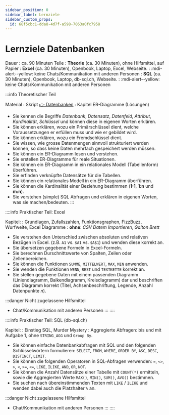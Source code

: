 ```yaml
---
sidebar_position: 0
sidebar_label: Lernziele
sidebar_custom_props:
  id: 68f5cbc1-dda8-4d7f-a598-7063a0fc7958
---
```

# Lernziele Datenbanken

Dauer
: ca. 90 Minuten
Teile
: __Theorie__ (ca. 30 Minuten), ohne Hilfsmittel, auf Papier
: __Excel__ (ca. 30 Minuten), Openbook, Laptop, Excel, Webseite. 
: :mdi-alert--yellow: keine Chats/Kommunikation mit anderen Personen
: __SQL__ (ca. 30 Minuten), Openbook, Laptop, db-sql.ch, Webseite. 
: :mdi-alert--yellow: keine Chats/Kommunikation mit anderen Personen

:::info Theoretischer Teil

Material
: Skript [👉 Datenbanken](https://erzbe-my.sharepoint.com/:b:/g/personal/balthasar_hofer_gbsl_ch/EQlb2iq8lSxHtDglu1OmIiQBKPnJSDneaTFQWYXssAgY-w?e=SkBZod)
: Kapitel ER-Diagramme (Lösungen)

- Sie kennen die Begriffe *Datenbank*, *Datensatz*, *Datenfeld*, *Attribut*, *Kardinalität*, *Schlüssel* und können diese in eigenen Worten erklären.
- Sie können erklären, wozu ein Primärschlüssel dient, welche Voraussetzungen er erfüllen muss und wie er gebildet wird.
- Sie können erklären, wozu ein Fremdschlüssel dient.
- Sie wissen, wie grosse Datenmengen sinnvoll strukturiert werden können, so dass keine Daten mehrfach gespeichert werden müssen.
- Sie können ein ER-Diagramm lesen und verstehen.
- Sie erstellen ER-Diagramme für reale Situationen.
- Sie können ein ER-Diagramm in ein relationales Modell (Tabellenform) überführen.
- Sie erfinden verknüpfte Datensätze für die Tabellen.
- Sie können ein relationales Modell in ein ER-Diagramm überführen.
- Sie können die Kardinalität einer Beziehung bestimmen (__1:1__, __1:n__ und __m:n__).
- Sie verstehen (simple) SQL Abfragen und erklären in eigenen Worten, was sie machen/bedeuten.
:::

::::info Praktischer Teil: Excel

Kapitel:
: Grundlagen, Zufallszahlen, Funktionsgraphen, FizzBuzz, Wurfweite, Excel Diagramme
: **ohne**: *CSV Datem Importieren*, *Galton Brett*

- Sie verstehen den Unterschied zwischen absoluten und relativen Bezügen in Excel. (z.B. `A1` vs. `$A1` vs. `$A$1`) und wenden diese korrekt an.
- Sie übersetzen gegebene Formeln in Excel-Formeln.
- Sie berechnen Durschnittswerte von Spalten, Zeilen oder Zellenbereichen.
- Sie können die Funktionen `SUMME`, `MITTELWERT`, `MAX`, `MIN` anwenden.
- Sie wenden die Funktionen `WENN`, `REST` und `TEXTKETTE` korrekt an.
- Sie stellen gegebene Daten mit einem passenden Diagramm (Liniendiagramm, Balkendiagramm, Kreisdiagramm) dar und beschriften das Diagramm korrekt (Titel, Achsenbeschriftung, Legende, Anzahl Datenpunkte $n$).

:::danger Nicht zugelassene Hilfsmittel
- Chat/Kommunikation mit anderen Personen
:::
::::


::::info Praktischer Teil: SQL (db-sql.ch)

Kapitel:
: Einstieg SQL, Murder Mystery
: Aggregierte Abfragen: bis und mit Aufgabe 1, ohne `STRING_AGG` und `Group By`.

- Sie können einfache Datenbankabfragen mit SQL und den folgenden Schlüsselwörtern formulieren: `SELECT`, `FROM`, `WHERE`, `ORDER BY`, `ASC`, `DESC`, `DISTINCT`, `LIMIT`.
- Sie können die folgenden Operatoren in SQL-Abfragen verwenden: `=`, `<>`, `>`, `<`, `>=`, `<=`, `LIKE`, `ILIKE`, `AND`, `OR`, `NOT`.
- Sie können die Anzahl Datensätze einer Tabelle mit `COUNT(*)` ermitteln, sowie die Aggregierten Werte `MAX()`, `MIN()`, `SUM()`, `AVG()` bestimmen.
- Sie suchen nach übereinstimmenden Texten mit `LIKE` / `ILIKE` und wenden dabei auch die Platzhalter `%` an.

:::danger Nicht zugelassene Hilfsmittel
- Chat/Kommunikation mit anderen Personen
:::
::::